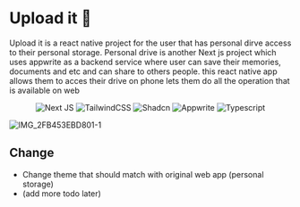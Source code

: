 # Upload it 👋

Upload it is a react native project for the user that has personal dirve access to their personal storage. Personal drive is another Next js project which uses appwrite as a backend service where user can save their memories, documents and etc and can share to others people. this react native app allows them to acces their drive on phone lets them do all the operation that is available on web


<p align="center">
  <img src="https://img.shields.io/badge/Next-black?style=for-the-badge&logo=next.js&logoColor=white" alt="Next JS" />
  <img src="https://img.shields.io/badge/tailwindcss-%2338B2AC.svg?style=for-the-badge&logo=tailwind-css&logoColor=white" alt="TailwindCSS" />
  <img src="https://img.shields.io/badge/shadcn-000000.svg?style=for-the-badge&logo=shadcn&logoColor=white" alt="Shadcn" />
  <img src="https://img.shields.io/badge/appwrite-F02E65.svg?style=for-the-badge&logo=appwrite&logoColor=white" alt="Appwrite" />
   <img src="https://img.shields.io/badge/typescript-%23007ACC.svg?style=for-the-badge&logo=typescript&logoColor=white" alt="Typescript" />
</p>

![IMG_2FB453EBD801-1](https://github.com/user-attachments/assets/1bba1392-0d3d-4080-9668-a9d83a9ae7c6)


## Change

- Change theme that should match with original web app (personal storage)
- (add more todo later)

